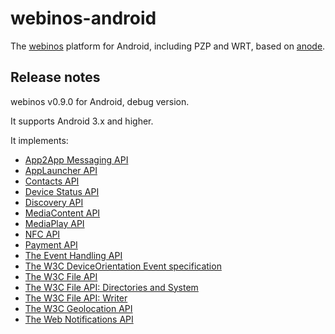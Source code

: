 # webinos-android

The [webinos](http://www.webinos.org/) platform for Android, including PZP and WRT, based on [anode](https://github.com/paddybyers/anode).


## Release notes

webinos v0.9.0 for Android, debug version.

It supports Android 3.x and higher.

It implements:
* [App2App Messaging API](http://dev.webinos.org/specifications/api/app2app.html)
* [AppLauncher API](http://dev.webinos.org/specifications/api/launcher.html)
* [Contacts API](http://dev.webinos.org/specifications/api/contacts.html)
* [Device Status API](http://dev.webinos.org/specifications/api/devicestatus.html)
* [Discovery API](http://dev.webinos.org/specifications/api/servicediscovery.html)
* [MediaContent API](http://dev.webinos.org/specifications/api/MediaContent.html)
* [MediaPlay API](http://dev.webinos.org/specifications/api/mediaplay.html)
* [NFC API](http://dev.webinos.org/specifications/api/nfc.html)
* [Payment API](http://dev.webinos.org/specifications/api/payment.html)
* [The Event Handling API](http://dev.webinos.org/specifications/api/events.html)
* [The W3C DeviceOrientation Event specification](http://www.w3.org/TR/2011/WD-orientation-event-20111201/)
* [The W3C File API](http://www.w3.org/TR/2011/WD-FileAPI-20111020/)
* [The W3C File API: Directories and System](http://www.w3.org/TR/2012/WD-file-system-api-20120417/)
* [The W3C File API: Writer](http://www.w3.org/TR/2012/WD-file-writer-api-20120417/)
* [The W3C Geolocation API](http://www.w3.org/TR/2012/PR-geolocation-API-20120510/)
* [The Web Notifications API](http://dev.webinos.org/specifications/api/notifications.html)

